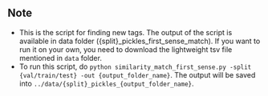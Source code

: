 ## Note
- This is the script for finding new tags. The output of the script is available in data folder ({split}_pickles_first_sense_match). If you want to run it on your own, you need to download the lightweight tsv file mentioned in `data` folder.
- To run this script, do `python similarity_match_first_sense.py -split {val/train/test} -out {output_folder_name}`. The output will be saved into `../data/{split}_pickles_{output_folder_name}`.